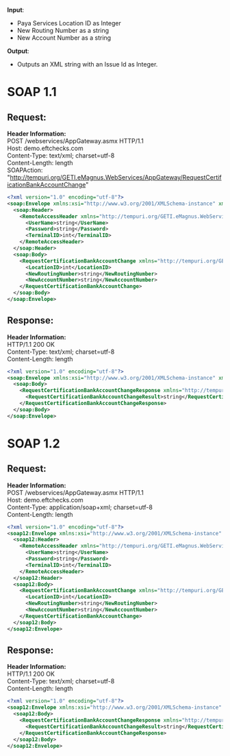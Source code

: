 **Input**:
- Paya Services Location ID as Integer
- New Routing Number as a string
- New Account Number as a string

**Output**:  
- Outputs an XML string with an Issue Id as Integer.

# SOAP 1.1
## Request:
**Header Information:**  
POST /webservices/AppGateway.asmx HTTP/1.1  
Host: demo.eftchecks.com  
Content-Type: text/xml; charset=utf-8  
Content-Length: length  
SOAPAction: "http://tempuri.org/GETI.eMagnus.WebServices/AppGateway/RequestCertificationBankAccountChange"


```XML
<?xml version="1.0" encoding="utf-8"?>
<soap:Envelope xmlns:xsi="http://www.w3.org/2001/XMLSchema-instance" xmlns:xsd="http://www.w3.org/2001/XMLSchema" xmlns:soap="http://schemas.xmlsoap.org/soap/envelope/">
  <soap:Header>
    <RemoteAccessHeader xmlns="http://tempuri.org/GETI.eMagnus.WebServices/AppGateway">
      <UserName>string</UserName>
      <Password>string</Password>
      <TerminalID>int</TerminalID>
    </RemoteAccessHeader>
  </soap:Header>
  <soap:Body>
    <RequestCertificationBankAccountChange xmlns="http://tempuri.org/GETI.eMagnus.WebServices/AppGateway">
      <LocationID>int</LocationID>
      <NewRoutingNumber>string</NewRoutingNumber>
      <NewAccountNumber>string</NewAccountNumber>
    </RequestCertificationBankAccountChange>
  </soap:Body>
</soap:Envelope>
```


## Response:
**Header Information:**  
HTTP/1.1 200 OK  
Content-Type: text/xml; charset=utf-8  
Content-Length: length  

```XML
<?xml version="1.0" encoding="utf-8"?>
<soap:Envelope xmlns:xsi="http://www.w3.org/2001/XMLSchema-instance" xmlns:xsd="http://www.w3.org/2001/XMLSchema" xmlns:soap="http://schemas.xmlsoap.org/soap/envelope/">
  <soap:Body>
    <RequestCertificationBankAccountChangeResponse xmlns="http://tempuri.org/GETI.eMagnus.WebServices/AppGateway">
      <RequestCertificationBankAccountChangeResult>string</RequestCertificationBankAccountChangeResult>
    </RequestCertificationBankAccountChangeResponse>
  </soap:Body>
</soap:Envelope>
```

# SOAP 1.2

## Request:
**Header Information:**  
POST /webservices/AppGateway.asmx HTTP/1.1  
Host: demo.eftchecks.com  
Content-Type: application/soap+xml; charset=utf-8  
Content-Length: length  
```XML
<?xml version="1.0" encoding="utf-8"?>
<soap12:Envelope xmlns:xsi="http://www.w3.org/2001/XMLSchema-instance" xmlns:xsd="http://www.w3.org/2001/XMLSchema" xmlns:soap12="http://www.w3.org/2003/05/soap-envelope">
  <soap12:Header>
    <RemoteAccessHeader xmlns="http://tempuri.org/GETI.eMagnus.WebServices/AppGateway">
      <UserName>string</UserName>
      <Password>string</Password>
      <TerminalID>int</TerminalID>
    </RemoteAccessHeader>
  </soap12:Header>
  <soap12:Body>
    <RequestCertificationBankAccountChange xmlns="http://tempuri.org/GETI.eMagnus.WebServices/AppGateway">
      <LocationID>int</LocationID>
      <NewRoutingNumber>string</NewRoutingNumber>
      <NewAccountNumber>string</NewAccountNumber>
    </RequestCertificationBankAccountChange>
  </soap12:Body>
</soap12:Envelope>
```

## Response:
**Header Information:**  
HTTP/1.1 200 OK  
Content-Type: text/xml; charset=utf-8  
Content-Length: length  

```XML
<?xml version="1.0" encoding="utf-8"?>
<soap12:Envelope xmlns:xsi="http://www.w3.org/2001/XMLSchema-instance" xmlns:xsd="http://www.w3.org/2001/XMLSchema" xmlns:soap12="http://www.w3.org/2003/05/soap-envelope">
  <soap12:Body>
    <RequestCertificationBankAccountChangeResponse xmlns="http://tempuri.org/GETI.eMagnus.WebServices/AppGateway">
      <RequestCertificationBankAccountChangeResult>string</RequestCertificationBankAccountChangeResult>
    </RequestCertificationBankAccountChangeResponse>
  </soap12:Body>
</soap12:Envelope>
```

